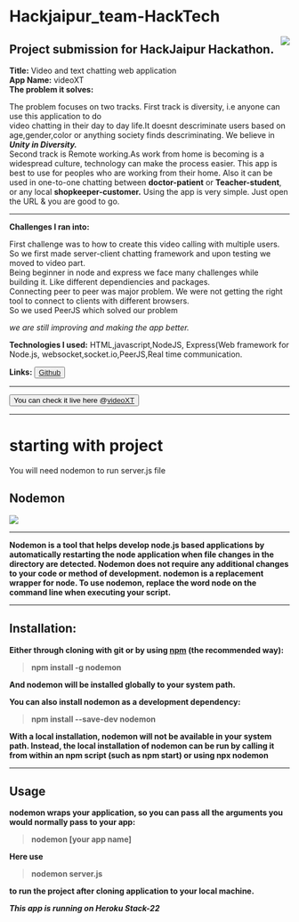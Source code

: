 # Hackjaipur_team-HackTech
<img src="https://cdn.pixabay.com/photo/2015/04/23/17/41/node-js-736399__340.png" style="float:right" style="border:50px solid black"  >

## Project submission for HackJaipur Hackathon.
__Title:__ Video and text chatting web application <br>
__App Name:__ videoXT  <br>
__The problem it solves:__ <p> The problem focuses on two tracks. First track is diversity,  i.e anyone can use this application to do<br>
              video chatting in their day to day life.It doesnt descriminate users based on age,gender,color or anything society finds descriminating.
              We believe in __*Unity in Diversity.*__  
              Second track is Remote working.As work from home is becoming is a widespread culture, technology
can make the process easier. This app is best to use for peoples who are working from their home. Also it can be used in one-to-one chatting between __doctor-patient__ or __Teacher-student__,
or any local __shopkeeper-customer.__ Using the app is very simple. Just open the URL & you are good to go.</p><hr>

__Challenges I ran into:__ <p>First challenge was to how to create this video calling with multiple users.<br>
So  we first made server-client chatting framework and upon testing we moved to video part.<br>
Being beginner in node and express we face many challenges while building it. Like different dependiencies and packages.<br>
Connecting peer to peer was major problem. We were not getting the right tool to connect to clients with different browsers.<br>
So we used  PeerJS which solved our problem

*we are still improving and making  the app better.* </p>

__Technologies I used:__ HTML,javascript,NodeJS, Express(Web framework for Node.js, websocket,socket.io,PeerJS,Real time communication.

__Links:__  <button><a href="https://github.com/tejas-2232/Hackjaipur_team-HackTech/blob/master/README.md">Github</a> </button> <hr>

<button>  You can check it live here @<a href ="https://videoxt.herokuapp.com/">videoXT</a>  </button>
<hr> 

# starting with project

<bold> You will need nodemon to run server.js file <bold>
## Nodemon
<img  src ="https://user-images.githubusercontent.com/13700/35731649-652807e8-080e-11e8-88fd-1b2f6d553b2d.png">
 <hr>
 <p> <b>Nodemon is a tool that helps develop node.js based applications by automatically restarting the node application when file changes in the directory are detected.<b> Nodemon does not require any additional changes to your code or method of development. nodemon is a replacement wrapper for node. To use nodemon, replace the word node on the command line when executing your script.</p>
<hr>
   
## Installation:
Either through cloning with git or by using [npm](https://www.npmjs.com/) (the recommended way):
 > npm install -g nodemon
 
And nodemon will be installed globally to your system path.

You can also install nodemon as a development dependency:
> npm install --save-dev nodemon

<p>With a local installation, nodemon will not be available in your system path. Instead, the local installation of nodemon can be run by calling it from within an npm script (such as npm start) or using npx nodemon</p>

<hr>

## Usage

nodemon wraps your application, so you can pass all the arguments you would normally pass to your app:
> nodemon [your app name]

<b>Here use
  > nodemon server.js 

to run the project after cloning application to your local machine.</b>

*This app is running on Heroku Stack-22*


